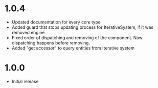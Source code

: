 # 1.0.4
- Updated documentation for every core type
- Added guard that stops updating process for IterativeSystem, if it was removed engine
- Fixed order of dispatching and removing of the component. Now dispatching happens before removing.
- Added "get accessor" to query entities from Iterative system 

# 1.0.0
- Initial release

